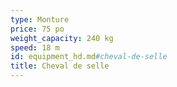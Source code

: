 ```yaml
---
type: Monture
price: 75 po
weight_capacity: 240 kg
speed: 18 m
id: equipment_hd.md#cheval-de-selle
title: Cheval de selle
---
```


